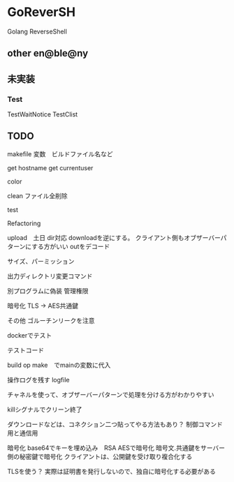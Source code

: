 # GoReverSH
Golang ReverseShell

## other en@ble@ny

## 未実装
### Test
TestWaitNotice
TestClist


## TODO
makefile
変数　ビルドファイル名など


get hostname
get currentuser

color

clean
    ファイル全削除

test

Refactoring

upload　土日
    dir対応
    downloadを逆にする。
    クライアント側もオブザーバーパターンにする方がいい
    outをデコード　

サイズ、パーミッション

出力ディレクトリ変更コマンド


別プログラムに偽装
管理権限


暗号化
TLS -> AES共通鍵


その他
ゴルーチンリークを注意

dockerでテスト

テストコード

build op make　でmainの変数に代入

操作ログを残す
logfile

チャネルを使って、オブザーバーパターンで処理を分ける方がわかりやすい

killシグナルでクリーン終了

ダウンロードなどは、コネクション二つ貼ってやる方法もあり？
制御コマンド用と通信用

暗号化
base64でキーを埋め込み　RSA AESで暗号化
暗号文.共通鍵をサーバー側の秘密鍵で暗号化
クライアントは、公開鍵を受け取り複合化する

TLSを使う？
実際は証明書を発行しないので、独自に暗号化する必要がある